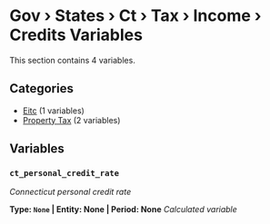 # Gov › States › Ct › Tax › Income › Credits Variables

This section contains 4 variables.

## Categories

- [Eitc](eitc/index.md) (1 variables)
- [Property Tax](property_tax/index.md) (2 variables)

## Variables

### `ct_personal_credit_rate`
*Connecticut personal credit rate*

**Type: `None` | Entity: None | Period: None**
*Calculated variable*
